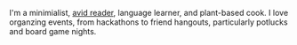 I'm a minimialist,
[avid reader](https://app.thestorygraph.com/profile/chiffonng), language
learner, and plant-based cook.
I love organzing events, from hackathons to friend hangouts,
particularly potlucks and board game nights.

